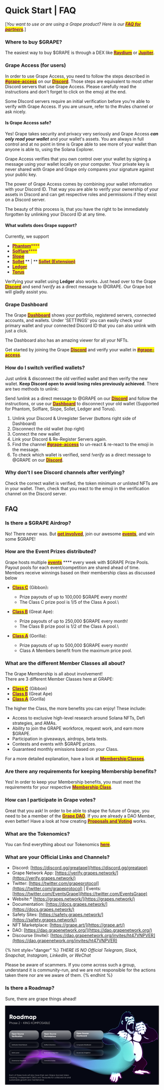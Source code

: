 # Quick Start | FAQ

\[_You want to use or are using a Grape product? Here is our_ [_<mark style="color:purple;">**FAQ for partners**</mark>_](broken-reference)_._]

### Where to buy **$GRAPE?**

The easiest way to buy $GRAPE is through a DEX like [<mark style="color:purple;">**Raydium**</mark>](https://raydium.io/swap) or [<mark style="color:purple;">**Jupiter**</mark>](https://jup.ag).

### Grape Access (for users)

In order to use Grape Access, you need to follow the steps described in [<mark style="color:purple;">**#grape-access**</mark>](https://discord.gg/npd8AK4HXq) on our [<mark style="color:purple;">**Discord**</mark>](https://discord.gg/greatape). Those steps are equivalent to most other Discord servers that use Grape Access. Please carefully read the instructions and don't forget to click on the emoji at the end.

Some DIscord servers require an initial verification before you're able to verify with Grape Access. If you are unsure, refer to the #rules channel or ask nicely.

#### Is Grape Access safe?

Yes! Grape takes security and privacy very seriously and Grape Access _**can only read your wallet**_ and your wallet's assets. You are always in full control and at no point in time is Grape able to see more of your wallet than anyone is able to, using the Solana Explorer.

Grape Access verifies that you own control over your wallet by signing a message using your wallet locally on your computer. Your private key is never shared with Grape and Grape only compares your signature against your public key.

The power of Grape Access comes by combining your wallet information with your Discord ID. That way you are able to verify your ownership of your assets in Discord and can get respective roles and permissions if they exist on a Discord server.

The beauty of this process is, that you have the right to be immediately forgotten by unlinking your Discord ID at any time.

#### What wallets does Grape support?

Currently, we support

* [<mark style="color:purple;">**Phantom**</mark>](https://phantom.app/)<mark style="color:purple;">****</mark>
* [<mark style="color:purple;">**Solflare**</mark>](https://solflare.com/)<mark style="color:purple;">****</mark>
* <mark style="color:purple;">****</mark>[<mark style="color:purple;">**Slope**</mark>](https://slope.finance/)<mark style="color:purple;">****</mark>
* <mark style="color:purple;">****</mark>[<mark style="color:purple;">**Sollet**</mark>](https://www.sollet.io/) <mark style="color:purple;">****</mark>** | **<mark style="color:purple;">****</mark> [<mark style="color:purple;">**Sollet (Extension)**</mark>](https://chrome.google.com/webstore/detail/sollet/fhmfendgdocmcbmfikdcogofphimnkno)<mark style="color:purple;">****</mark>
* <mark style="color:purple;">****</mark>[<mark style="color:purple;">**Ledger**</mark>](https://www.ledger.com/)<mark style="color:purple;">****</mark>
* <mark style="color:purple;">****</mark>[<mark style="color:purple;">**Torus**</mark>](https://toruswallet.io/)<mark style="color:purple;">****</mark>

Verifying your wallet using **Ledger** also works. Just head over to the Grape [<mark style="color:purple;">**Discord**</mark>](https://discord.gg/greatape) and send _!verify_ as a direct message to @GRAPE. Our Grape bot will gladly assist you.

### Grape Dashboard

The Grape [<mark style="color:purple;">**Dashboard**</mark>](https://verify.grapes.network) shows your portfolio, registered servers, connected accounts, and wallets. Under 'SETTINGS' you can easily check your primary wallet and your connected Discord ID that you can also unlink with just a click.

The Dashboard also has an amazing viewer for all your NFTs.

Get started by joining the Grape [<mark style="color:purple;">**Discord**</mark>](https://discord.gg/greatape) and verify your wallet in [<mark style="color:purple;">**#grape-access**</mark>](https://discord.gg/npd8AK4HXq).

### **How do I switch verified wallets?**

Just unlink & disconnect the old verified wallet and then verify the new wallet. **Keep Discord open to avoid losing roles previously achieved**. There are two methods to unlink:

Send _!unlink_ as a direct message to @GRAPE on our [<mark style="color:purple;">**Discord**</mark>](https://discord.gg/greatape) and follow the instructions, or use our   [<mark style="color:purple;">**Dashboard**</mark>](https://verify.grapes.network) to disconnect your old wallet (Supported for Phantom, Solflare, Slope, Sollet, Ledger and Torus).

1. Unlink your Discord & Unregister Server (buttons right side of Dashboard)
2. Disconnect the old wallet (top right)
3. Connect the new wallet&#x20;
4. Link your Discord & Re-Register Servers again.&#x20;
5. Find the channel [<mark style="color:purple;">**#grape-access**</mark>](https://discord.gg/npd8AK4HXq) to un-react & re-react to the emoji in the message.&#x20;
6. To check which wallet is verified, send _!verify_ as a direct message to @GRAPE on our [<mark style="color:purple;">**Discord**</mark>](https://discord.gg/greatape).

### **Why don’t I see Discord channels after verifying?**

Check the correct wallet is verified, the token minimum _or_ unlisted NFTs are in your wallet. Then, check that you react to the emoji in the verification channel on the Discord server.

## FAQ

### **Is there a $GRAPE Airdrop?**

No! There never was. But [<mark style="color:purple;">**get involved**</mark>](../grape-community/get-involved/), join our awesome [<mark style="color:purple;">**events**</mark>](../grape-community/get-involved/community-events.md), and win some $GRAPE!

### **How are the Event Prizes distributed?**

Grape hosts multiple [<mark style="color:purple;">**events**</mark>](../grape-community/get-involved/community-events.md) **** every week with $GRAPE Prize Pools. Payout pools for each event/competition are shared ahead of time. Members receive winnings based on their membership class as discussed below

* [<mark style="color:purple;">**Class C**</mark>](../grape-community/get-involved/membership-classes.md#class-c-gibbon) (Gibbon)**:**
  * Prize payouts of up to 100,000 $GRAPE every month!
  * The Class C prize pool is 1/5 of the Class A pool.\

* [<mark style="color:purple;">**Class B**</mark>](../grape-community/get-involved/membership-classes.md#class-b-great-ape) (Great Ape):&#x20;
  * Prize payouts of up to 250,000 $GRAPE every month!
  * The Class B prize pool is 1/2 of the Class A pool.\

* [<mark style="color:purple;">**Class A**</mark>](../grape-community/get-involved/membership-classes.md#class-a-gorilla) (Gorilla):
  * Prize payouts of up to 500,000 $GRAPE every month!
  * Class A Members benefit from the maximum price pool.

### **What are the different Member Classes all about?**

The Grape Membership is all about involvement!\
There are 3 different Member Classes here at GRAPE:&#x20;

* [<mark style="color:purple;">**Class C**</mark>](../grape-community/get-involved/membership-classes.md#class-c-gibbon) (Gibbon)
* [<mark style="color:purple;">**Class B**</mark>](../grape-community/get-involved/membership-classes.md#class-b-great-ape) (Great Ape)
* [<mark style="color:purple;">**Class A**</mark>](../grape-community/get-involved/membership-classes.md#class-a-gorilla) (Gorilla)

The higher the Class, the more benefits you can enjoy! These include:

* Access to exclusive high-level research around Solana NFTs, Defi strategies, and AMAs.
* Ability to join the GRAPE workforce, request work, and earn more $GRAPE.
* Participation in giveaways, airdrops, beta tests.
* Contests and events with $GRAPE prizes.
* Guaranteed monthly emissions based on your Class.

For a more detailed explanation, have a look at [<mark style="color:purple;">**Membership Classes**</mark>](../grape-community/get-involved/membership-classes.md).

### **Are there any requirements for keeping Membership benefits?**

Yes! In order to keep your Membership benefits, you must meet the requirements for your respective [<mark style="color:purple;">**Membership Class**</mark>](../grape-community/get-involved/membership-classes.md).

### **How can I participate in Grape votes?**

Great that you ask! In order to be able to shape the future of Grape, you need to be a member of the [<mark style="color:purple;">**Grape DAO**</mark>](../grape-community/get-involved/dao-application.md). If you are already a DAO Member, even better! Have a look at how creating [<mark style="color:purple;">**Proposals and Voting**</mark>](../grape-dao/proposals-and-voting/) works.&#x20;

### **What are the Tokenomics?**

You can find everything about our Tokenomics [<mark style="color:purple;">**here**</mark>](../tokenomics-and-treasury/tokenomics.md).

### **What are your Official Links and Channels?**

* Discord: [https://discord.gg/greatape](https://discord.gg/greatape)
* Grape Network App: [https://verify.grapes.network/](https://verify.grapes.network/)
* Twitter: [https://twitter.com/grapeprotocol](https://twitter.com/grapeprotocol) | Events: [https://twitter.com/EventsGrape](https://twitter.com/EventsGrape)
* Website:\* [https://grapes.network/](https://grapes.network/)
* Documentation: [https://docs.grapes.network/](https://docs.grapes.network/)
* Safety Sites: [https://safety.grapes.network/](https://safety.grapes.network/)
* NFT Marketplace: [https://grape.art/](https://grape.art/)
* DAO: [https://dao.grapenetwork.org/](https://dao.grapenetwork.org/)
* Discourse (Invite): [https://dao.grapenetwork.org/invites/ht47VNPVER](https://dao.grapenetwork.org/invites/ht47VNPVER)

{% hint style="danger" %}
_THERE IS NO Official Telegram, Slack, Snapchat, Instagram, LinkedIn, or WeChat_

Please be aware of scammers. If you come across such a group, understand it is community-run, and we are not responsible for the actions taken there nor are we aware of them.
{% endhint %}

### **Is there a Roadmap?**

Sure, there are grape things ahead!

![](<../.gitbook/assets/image (5) (1).png>)
